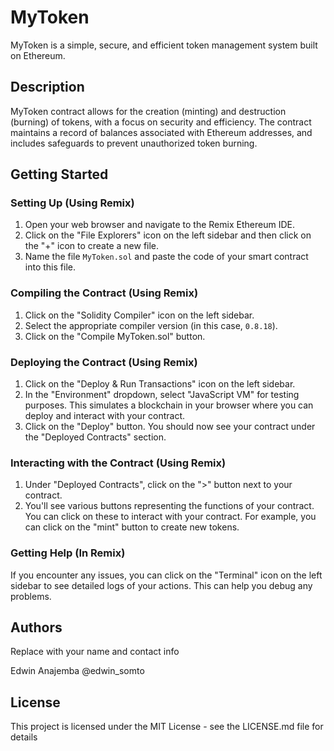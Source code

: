 # MyToken

MyToken is a simple, secure, and efficient token management system built on Ethereum.

## Description

MyToken contract allows for the creation (minting) and destruction (burning) of tokens, with a focus on security and efficiency. The contract maintains a record of balances associated with Ethereum addresses, and includes safeguards to prevent unauthorized token burning.

## Getting Started

### Setting Up (Using Remix)

1. Open your web browser and navigate to the Remix Ethereum IDE.
2. Click on the "File Explorers" icon on the left sidebar and then click on the "+" icon to create a new file.
3. Name the file `MyToken.sol` and paste the code of your smart contract into this file.

### Compiling the Contract (Using Remix)

1. Click on the "Solidity Compiler" icon on the left sidebar.
2. Select the appropriate compiler version (in this case, `0.8.18`).
3. Click on the "Compile MyToken.sol" button.

### Deploying the Contract (Using Remix)

1. Click on the "Deploy & Run Transactions" icon on the left sidebar.
2. In the "Environment" dropdown, select "JavaScript VM" for testing purposes. This simulates a blockchain in your browser where you can deploy and interact with your contract.
3. Click on the "Deploy" button. You should now see your contract under the "Deployed Contracts" section.

### Interacting with the Contract (Using Remix)

1. Under "Deployed Contracts", click on the ">" button next to your contract.
2. You'll see various buttons representing the functions of your contract. You can click on these to interact with your contract. For example, you can click on the "mint" button to create new tokens.

### Getting Help (In Remix)

If you encounter any issues, you can click on the "Terminal" icon on the left sidebar to see detailed logs of your actions. This can help you debug any problems.

## Authors

Replace with your name and contact info

Edwin Anajemba 
@edwin_somto

## License

This project is licensed under the MIT License - see the LICENSE.md file for details

